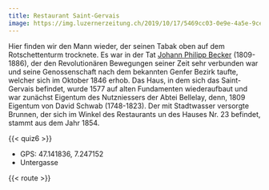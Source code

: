 ```yaml
---
title: Restaurant Saint-Gervais
image: https://img.luzernerzeitung.ch/2019/10/17/5469cc03-0e9e-4a5e-9ce9-79677b434ec2.jpeg?width=1360&height=906&fit=crop&quality=75&auto=webp
---
```


Hier finden wir den Mann wieder, der seinen Tabak oben auf dem Rotschettenturm trocknete. Es war in der Tat [Johann Philipp Becker](https://de.wikipedia.org/wiki/Johann_Philipp_Becker) (1809-1886), der den Revolutionären Bewegungen seiner Zeit sehr verbunden war und seine Genossenschaft nach dem bekannten Genfer Bezirk taufte, welcher sich im Oktober 1846 erhob. Das Haus, in dem sich das Saint-Gervais befindet, wurde 1577 auf alten Fundamenten wiederaufbaut und war zunächst Eigentum des Nutzniessers der Abtei Bellelay, denn, 1809 Eigentum von David Schwab (1748-1823). Der mit Stadtwasser versorgte Brunnen, der sich im Winkel des Restaurants un des Hauses Nr. 23 befindet, stammt aus dem Jahr 1854. 

{{< quiz6 >}}

- GPS: 47.141836, 7.247152
- Untergasse

{{< route >}}

